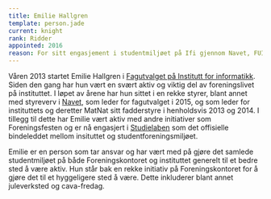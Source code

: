 ```yaml
---
title: Emilie Hallgren
template: person.jade
current: knight
rank: Ridder
appointed: 2016
reason: For sitt engasjement i studentmiljøet på Ifi gjennom Navet, FUI, og flere fadderstyrer tildeles Emilie Hallgren tittelen Ridder av Hennes Majestet Keiserpingvinen den Fornemmes orden.
---
```


Våren 2013 startet Emilie Hallgren i [Fagutvalget på Institutt for informatikk](http://fui.ifi.uio.no/). Siden den gang har hun vært en svært aktiv og viktig del av foreningslivet på instituttet. I løpet av årene har hun sittet i en rekke styrer, blant annet med styreverv i [Navet](https://ifinavet.no/), som leder for fagutvalget i 2015, og som leder for instituttets og deretter MatNat sitt fadderstyre i henholdsvis 2013 og 2014. I tillegg til dette har Emilie vært aktiv med andre initiativer som Foreningsfesten og er nå engasjert i [Studielaben](https://www.mn.uio.no/ifi/studier/ressurser/studielaben/) som det offisielle bindeleddet mellom insituttet og studentforeningsmiljøet.

Emilie er en person som tar ansvar og har vært med på gjøre det samlede studentmiljøet på både Foreningskontoret og instituttet generelt til et bedre sted å være aktiv. Hun står bak en rekke initiativ på Foreningskontoret for å gjøre det til et hyggeligere sted å være. Dette inkluderer blant annet juleverksted og cava-fredag.

